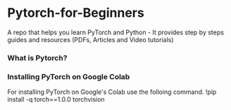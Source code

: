 # Pytorch-for-Beginners
A repo that helps you learn PyTorch and Python - It provides step by steps guides and resources (PDFs, Articles and Video tutorials)


### What is Pytorch?

### Installing PyTorch on Google Colab
For installing PyTorch on Google's Colab use the folloing command.
!pip install -q torch==1.0.0 torchvision
